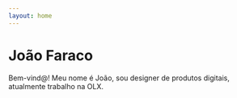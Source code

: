```yaml
---
layout: home
---
```


# João Faraco

Bem-vind@! Meu nome é João, sou designer de produtos digitais, atualmente trabalho na OLX.
<!--
You can use HTML elements in Markdown, such as the comment element, and they won't be affected by a markdown parser. However, if you create an HTML element in your markdown file, you cannot use markdown syntax within that element's contents.
-->